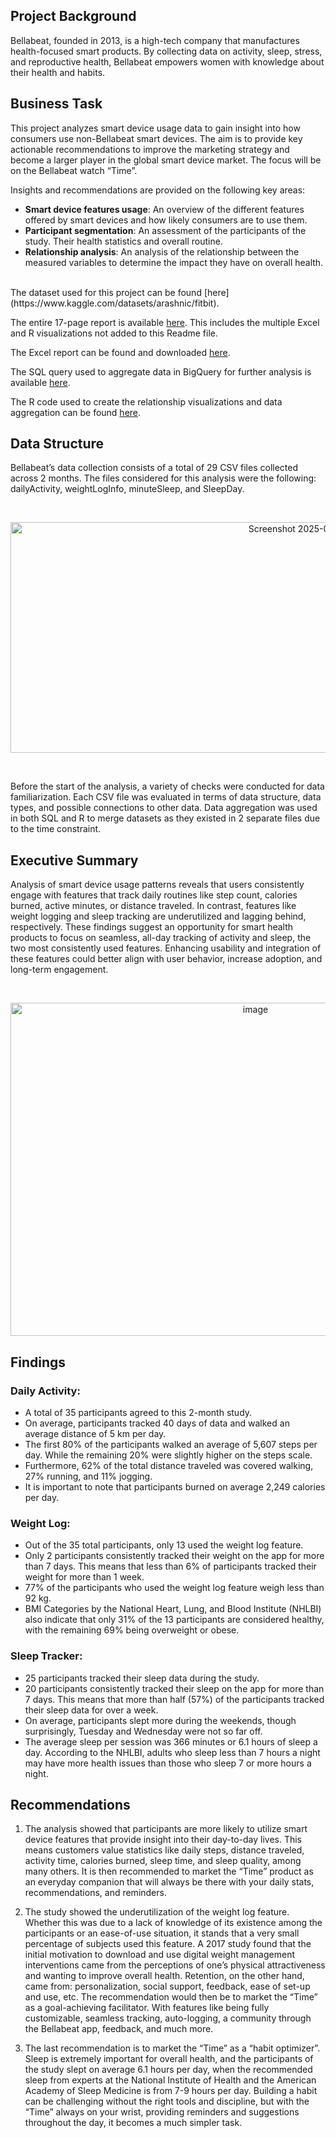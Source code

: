 ## Project Background

Bellabeat, founded in 2013, is a high-tech company that manufactures health-focused smart products. By collecting data on activity, sleep, stress, and reproductive health, Bellabeat empowers women with
knowledge about their health and habits. 

## Business Task

This project analyzes smart device usage data to gain insight into how consumers use non-Bellabeat smart devices. The aim is to provide key actionable recommendations to improve the marketing strategy and become a larger player in the global smart device market. The focus will be on the Bellabeat watch “Time”. 

Insights and recommendations are provided on the following key areas:

- **Smart device features usage**: An overview of the different features offered by smart devices and how likely consumers are to use them.
- **Participant segmentation**: An assessment of the participants of the study. Their health statistics and overall routine.
- **Relationship analysis**: An analysis of the relationship between the measured variables to determine the impact they have on overall health.
<br/>
The dataset used for this project can be found [here](https://www.kaggle.com/datasets/arashnic/fitbit).

The entire 17-page report is available [here](https://github.com/Memesls/Bellabeat-project---Google-Cert/blob/4da9abfdd6b3698fd85779276a6dd2fad27b7842/Bellabeat%20Report.pdf). This includes the multiple Excel and R visualizations not added to this Readme file.

The Excel report can be found and downloaded [here](https://github.com/Memesls/Bellabeat-project---Google-Cert/blob/4da9abfdd6b3698fd85779276a6dd2fad27b7842/Merged_all_3_tables.xlsx).

The SQL query used to aggregate data in BigQuery for further analysis is available [here](https://github.com/Memesls/Bellabeat-project---Google-Cert/blob/6aa32f7e31cd39540ccfbba86ef3173faf00a054/SQL_data_aggregation.sql).

The R code used to create the relationship visualizations and data aggregation can be found [here](https://github.com/Memesls/Bellabeat-project---Google-Cert/blob/9e32d03950003a726170d4b83157546546cd283d/Bellabeat%20analysis%20exploration.R).

## Data Structure

Bellabeat’s data collection consists of a total of 29 CSV files collected across 2 months. The files considered for this analysis were the following: dailyActivity, weightLogInfo, minuteSleep, and SleepDay.

<br/>
<p align="center">
<img width="956" height="369" alt="Screenshot 2025-07-13 190949" src="https://github.com/user-attachments/assets/6462a13b-d4e1-4015-a5cc-8d6285680c20" />
</p>
<br/>

Before the start of the analysis, a variety of checks were conducted for data familiarization. Each CSV file was evaluated in terms of data structure, data types, and possible connections to other data. Data aggregation was used in both SQL and R to merge datasets as they existed in 2 separate files due to the time constraint.

## Executive Summary

Analysis of smart device usage patterns reveals that users consistently engage with features that track daily routines like step count, calories burned, active minutes, or distance traveled. In contrast, features like weight logging and sleep tracking are underutilized and lagging behind, respectively. These findings suggest an opportunity for smart health products to focus on seamless, all-day tracking of activity and sleep, the two most consistently used features. Enhancing usability and integration of these features could better align with user behavior, increase adoption, and long-term engagement. 

<br/>
<p align="center">
<img width="768" height="533" alt="image" src="https://github.com/user-attachments/assets/c388b5ad-44f2-495a-9f80-dc2d7c9c6980" />
</p>

## Findings

### Daily Activity:

- A total of 35 participants agreed to this 2-month study. 
- On average, participants tracked 40 days of data and walked an average distance of 5 km per day.
- The first 80% of the participants walked an average of 5,607 steps per day. While the remaining 20% were slightly higher on the steps scale.
- Furthermore, 62% of the total distance traveled was covered walking, 27% running, and 11% jogging.
- It is important to note that participants burned on average 2,249 calories per day.

### Weight Log:

- Out of the 35 total participants, only 13 used the weight log feature.
- Only 2 participants consistently tracked their weight on the app for more than 7 days. This means that less than 6% of participants tracked their weight for more than 1 week.
- 77% of the participants who used the weight log feature weigh less than 92 kg.
- BMI Categories by the National Heart, Lung, and Blood Institute (NHLBI) also indicate that only 31% of the 13 participants are considered healthy, with the remaining 69% being overweight or obese.

### Sleep Tracker:

- 25 participants tracked their sleep data during the study.
- 20 participants consistently tracked their sleep on the app for more than 7 days. This means that more than half (57%) of the participants tracked their sleep data for over a week.
- On average, participants slept more during the weekends, though surprisingly, Tuesday and Wednesday were not so far off.
- The average sleep per session was 366 minutes or 6.1 hours of sleep a day. According to the NHLBI, adults who sleep less than 7 hours a night may have more health issues than those who sleep 7 or more hours a night.

## Recommendations

1. The analysis showed that participants are more likely to utilize smart device features that provide insight into their day-to-day lives. This means customers value statistics like daily steps, distance traveled, activity time, calories burned, sleep time, and sleep quality, among many others. It is then recommended to market the “Time” product as an everyday companion that will always be there with your daily stats, recommendations, and reminders.

2. The study showed the underutilization of the weight log feature. Whether this was due to a lack of knowledge of its existence among the participants or an ease-of-use situation, it stands that a very small percentage of subjects used this feature. A 2017 study found that the initial motivation to download and use digital weight management interventions came from the perceptions of one’s physical attractiveness and wanting to improve overall health. Retention, on the other hand, came from: personalization, social support, feedback, ease of set-up and use, etc. The recommendation would then be to market the “Time” as a goal-achieving facilitator. With features like being fully customizable, seamless tracking, auto-logging, a community through the Bellabeat app, feedback, and much more.

3. The last recommendation is to market the “Time” as a “habit optimizer”. Sleep is extremely important for overall health, and the participants of the study slept on average 6.1 hours per day, when the recommended sleep from experts at the National Institute of Health and the American Academy of Sleep Medicine is from 7-9 hours per day. Building a habit can be challenging without the right tools and discipline, but with the “Time” always on your wrist, providing reminders and suggestions throughout the day, it becomes a much simpler task.











